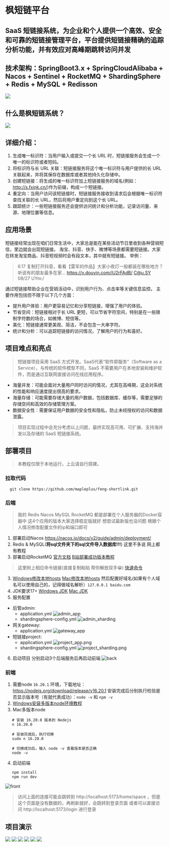 # 枫短链平台
## SaaS 短链接系统，为企业和个人提供一个高效、安全和可靠的短链接管理平台，平台提供短链接精确的追踪分析功能，并有效应对高峰期跳转访问并发
## 技术架构：SpringBoot3.x + SpringCloudAlibaba + Nacos + Sentinel + RocketMQ + ShardingSphere + Redis + MySQL + Redisson
![](./readme_image/jishujiagou.png)
## 什么是枫短链系统？
![](./readme_image/url.png)
## 详细介绍：
1. 生成唯一标识符：当用户输入或提交一个长 URL 时，短链接服务会生成一个唯一的标识符或者短码。
2. 将标识符与长 URL 关联：短链接服务将这个唯一标识符与用户提供的长 URL 关联起来，并将其保存在数据库或者其他持久化存储中。
3. 创建短链接：将生成的唯一标识符加上短链接服务的域名(例如：http://s.fxink.cn/)作为前缀，构成一个短链接。
4. 重定向：当用户访问该短链接时，短链接服务接收到请求后会根据唯一标识符查找关联的长 URL，然后将用户重定向到这个长 URL。
5. 跟踪统计：一些短链接服务还会提供访问统计和分析功能，记录访问量、来源、地理位置等信息。
## 应用场景
短链接经常出现在咱们日常生活中，大家总是能在某些活动节日里收到各种营销短信，里边就会出现短链接。
淘宝、抖音、快手、微博等场景都需要短链接。大家在转发淘宝商品、抖音短视频时会有段文本，其中就有短链接。
举例：
> 6.17 复制打开抖音，看看【雷军的作品】大家小夜灯一般都装在哪些地方？听说有的朋友最多在家... https://v.douyin.com/iU2rFAdB/ C@u.SY 08/27 UYm:/

通过短链接帮助企业在营销活动中，识别用户行为、点击率等关键信息监控。
主要作用包括但不限于以下几个方面：
* 提升用户体验：用户更容易记忆和分享短链接，增强了用户的体验。
* 节省空间：短链接相对于长 URL 更短，可以节省字符空间，特别是在一些限制字符数的场合，如微博、短信等。
* 美化：短链接通常更美观、简洁，不会包含一大串字符。
* 统计和分析：可以追踪短链接的访问情况，了解用户的行为和喜好。
## 项目难点和亮点
> 短链接项目采用 SaaS 方式开发。SaaS代表“软件即服务”（Software as a Service），与传统的软件模型不同，SaaS 不需要用户在本地安装和维护软件，而是通过互联网直接访问在线应用程序。

* 海量并发：可能会面对大量用户同时访问的情况，尤其在高峰期，这会对系统的性能和响应速度提出很高的要求。
* 海量存储：可能需要存储大量的用户数据，包括数据库、缓存等，需要足够的存储空间和高效的存储管理方案。
* 数据安全性：需要保证用户数据的安全性和隐私，防止未经授权的访问和数据泄露。
> 项目实现过程中会充分考虑以上问题，最终实现高可用、可扩展、支持海并发以及存储的 SaaS 短链接系统。
## 部署项目
> 本教程仅限于本地运行，上云请自行搭建。
### 拉取代码
```shell
  git clone https://github.com/mapleplus/feng-shortlink.git
```
### 后端
> 我的 Redis Nacos MySQL RocketMQ 都是部署在个人服务器的Docker容器中
> 这4个应用的版本大家选择稳定版就好 想尝试最新版也没问题
> 根据个人情况修改配置文件的ip和端口即可
1. 部署启动Nacos https://nacos.io/docs/v2/guide/admin/deployment/
2. Redis & MySQL(**将sql文件夹下的sql文件导入数据库!!!**) 这里不多说 网上都有教程
3. 部署启动RocketMQ [官方文档](https://rocketmq.apache.org/zh/docs/quick-start/) [B站部署成功版本教程](https://www.bilibili.com/video/BV1jL41187ny?vd_source=0237c188b05cdd4b34e80198f868122f&p=2&spm_id_from=333.788.videopod.episodes)
> 这里附上相应命令链接(直接复制粘贴 帮你解放双手😁) [快速命令](https://blog.fxink.cn/java-shortlink-2024-11-28-shortlink/)
3. [Windows修改本地hosts](https://blog.csdn.net/Everglow___/article/details/120734455) [Mac修改本地hosts](https://blog.csdn.net/YangljHjr/article/details/133804674) 然后配置好域名(如果有个人域名可以使用自己的，记得做域名解析）`127.0.0.1 baidu.com`
4. JDK要求17+ [Windows JDK](https://www.azul.com/downloads/?version=java-17-lts&os=Windows&package=jdk#zulu) [Mac JDK](https://www.azul.com/downloads/?version=java-17-lts&os=Macos&package=jdk#zulu)
5. 服务配置
* 后管admin: 
  * application.yml
![admin_app](./readme_image/admin_app.png)
  * shardingsphere-config.yml
![admin_sharding](./readme_image/admin_sharding.png)
* 网关gateway:
  * application.yml
![gateway_app](./readme_image/gateway_app.png)
* 短链接project:
  * application.yml
![project_app.png](readme_image/project_app.png)
  * shardingsphere-config.yml
![project_sharding.png](readme_image/project_sharding.png)
6. 启动项目
分别启动3个后端服务后再启动前端
![back](./readme_image/start.png)
### 前端
1. 需要node `16.20.1` 环境，下载地址：https://nodejs.org/download/release/v16.20.1 安装完成后分别执行检验是否显示版本号（有就代表成功）：`node -v` 和 `npm -v`
2. [Windows安装多版本node环境教程](https://blog.csdn.net/qq_38405436/article/details/132279098)
3. Mac多版本node
```shell
   # 安装 16.20.0 版本的 Nodejs
   n 16.20.0
   
   # 安装完成后，执行切换
   sudo n 16.20.0
   
   # 切换成功后，输入 node -v 查看版本是否正确
   node -v
```
4. 启动前端
```shell
   npm install
   npm run dev
```
![front](./readme_image/front.png)
> 访问上面的连接可能会跳转到 http://localhost:5173/home/space ，但是这个页面是没有数据的，再刷新就好，会跳转到登录页面
或者可以直接访问 http://localhost:5173/login 进行登录
## 项目演示
![](./readme_image/url_1.jpg)
![](./readme_image/url_2.jpg)
![](./readme_image/url_3.jpg)
![](./readme_image/url_4.jpg)
![](./readme_image/url_5.jpg)
![](./readme_image/url_6.jpg)